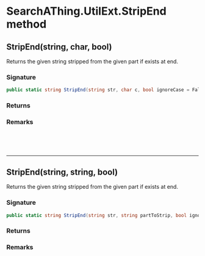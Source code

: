 # SearchAThing.UtilExt.StripEnd method
## StripEnd(string, char, bool)
Returns the given string stripped from the given part if exists at end.

### Signature
```csharp
public static string StripEnd(string str, char c, bool ignoreCase = False)
```
### Returns

### Remarks


<p>&nbsp;</p>
<p>&nbsp;</p>
<hr/>

## StripEnd(string, string, bool)
Returns the given string stripped from the given part if exists at end.

### Signature
```csharp
public static string StripEnd(string str, string partToStrip, bool ignoreCase = False)
```
### Returns

### Remarks

